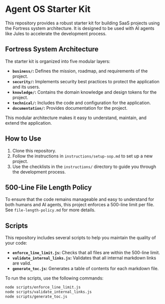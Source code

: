 # Agent OS Starter Kit

This repository provides a robust starter kit for building SaaS projects using the Fortress system architecture. It is designed to be used with AI agents like Jules to accelerate the development process.

## Fortress System Architecture
The starter kit is organized into five modular layers:

- **`business/`:** Defines the mission, roadmap, and requirements of the project.
- **`security/`:** Implements security best practices to protect the application and its users.
- **`knowledge/`:** Contains the domain knowledge and design tokens for the project.
- **`technical/`:** Includes the code and configuration for the application.
- **`documentation/`:** Provides documentation for the project.

This modular architecture makes it easy to understand, maintain, and extend the application.

## How to Use
1.  Clone this repository.
2.  Follow the instructions in `instructions/setup-sop.md` to set up a new project.
3.  Use the checklists in the `instructions/` directory to guide you through the development process.

## 500-Line File Length Policy
To ensure that the code remains manageable and easy to understand for both humans and AI agents, this project enforces a 500-line limit per file. See `file-length-policy.md` for more details.

## Scripts
This repository includes several scripts to help you maintain the quality of your code:

- **`enforce_line_limit.js`:** Checks that all files are within the 500-line limit.
- **`validate_internal_links.js`:** Validates that all internal markdown links are valid.
- **`generate_toc.js`:** Generates a table of contents for each markdown file.

To run the scripts, use the following commands:
```bash
node scripts/enforce_line_limit.js
node scripts/validate_internal_links.js
node scripts/generate_toc.js
```
